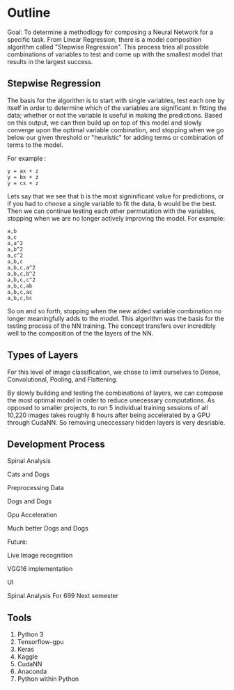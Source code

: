 #  Outline

Goal: To determine a methodlogy for composing a Neural Network for a specific task. From Linear Regression, there is a model composition algorithm called "Stepwise Regression". This process tries all possible combinations of variables to test and come up with the smallest model that results in the largest success. 


## Stepwise Regression
The basis for the algorithm is to start with single variables, test each one by itself in order to determine which of the variables are significant in fitting the data; whether or not the variable is useful in making the predictions. Based on this output, we can then build up on top of this model and slowly converge upon the optimal variable combination, and stopping when we go below our given threshold or "heuristic" for adding terms or combination of terms to the model. 

For example :
    
    y = ax + z
    y = bx + z
    y = cx + z
Lets say that we see that b is the most signinificant value for predictions, or if you had to choose a single variable to fit the data, b would be the best. Then we can continue testing each other permutation with the variables, stopping when we are no longer actively improving the model. For example: 

    a,b
    a,c
    a,a^2
    a,b^2
    a,c^2
    a,b,c
    a,b,c,a^2
    a,b,c,b^2
    a,b,c,c^2
    a,b,c,ab
    a,b,c,ac
    a,b,c,bc
    
So on and so forth, stopping when the new added variable combination no longer meaningfully adds to the model. This algorithm was the basis for the testing process of the NN training. The concept transfers over incredibly well to the composition of the the layers of the NN. 

## Types of Layers 
For this level of image classification, we chose to limit ourselves to Dense, Convolutional, Pooling, and Flattening. 

By slowly building and testing the combinations of layers, we can compose the most optimal model in order to reduce unecessary computations. As opposed to smaller projects, to run 5 individual training sessions of all 10,220 images takes roughly 8 hours after being accelerated by a GPU through CudaNN. So removing uneccessary hidden layers is very desriable.

## Development Process

Spinal Analysis

Cats and Dogs

Preprocessing Data

Dogs and Dogs

Gpu Acceleration 

Much better Dogs and Dogs

Future: 

Live Image recognition

VGG16 implementation 

UI

Spinal Analysis For 699 Next semester

## Tools 
1. Python 3 
2. Tensorflow-gpu
3. Keras
4. Kaggle
5. CudaNN
6. Anaconda
7. Python within Python